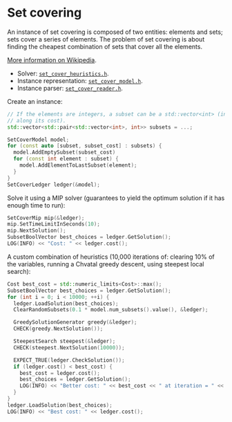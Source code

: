 # Set covering

An instance of set covering is composed of two entities: elements and sets; sets
cover a series of elements. The problem of set covering is about finding the
cheapest combination of sets that cover all the elements.

[More information on Wikipedia](https://en.wikipedia.org/wiki/Set_cover_problem).

*   Solver: [`set_cover_heuristics.h`](set_cover_heuristics.h).
*   Instance representation: [`set_cover_model.h`](set_cover_model.h).
*   Instance parser: [`set_cover_reader.h`](set_cover_reader.h).

Create an instance:

```cpp
// If the elements are integers, a subset can be a std::vector<int> (in a pair
// along its cost).
std::vector<std::pair<std::vector<int>, int>> subsets = ...;

SetCoverModel model;
for (const auto [subset, subset_cost] : subsets) {
  model.AddEmptySubset(subset_cost)
  for (const int element : subset) {
    model.AddElementToLastSubset(element);
  }
}
SetCoverLedger ledger(&model);
```

Solve it using a MIP solver (guarantees to yield the optimum solution if it has
enough time to run):

```cpp
SetCoverMip mip(&ledger);
mip.SetTimeLimitInSeconds(10);
mip.NextSolution();
SubsetBoolVector best_choices = ledger.GetSolution();
LOG(INFO) << "Cost: " << ledger.cost();
```

A custom combination of heuristics (10,000 iterations of: clearing 10% of the
variables, running a Chvatal greedy descent, using steepest local search):

```cpp
Cost best_cost = std::numeric_limits<Cost>::max();
SubsetBoolVector best_choices = ledger.GetSolution();
for (int i = 0; i < 10000; ++i) {
  ledger.LoadSolution(best_choices);
  ClearRandomSubsets(0.1 * model.num_subsets().value(), &ledger);

  GreedySolutionGenerator greedy(&ledger);
  CHECK(greedy.NextSolution());

  SteepestSearch steepest(&ledger);
  CHECK(steepest.NextSolution(10000));

  EXPECT_TRUE(ledger.CheckSolution());
  if (ledger.cost() < best_cost) {
    best_cost = ledger.cost();
    best_choices = ledger.GetSolution();
    LOG(INFO) << "Better cost: " << best_cost << " at iteration = " << i;
  }
}
ledger.LoadSolution(best_choices);
LOG(INFO) << "Best cost: " << ledger.cost();
```
